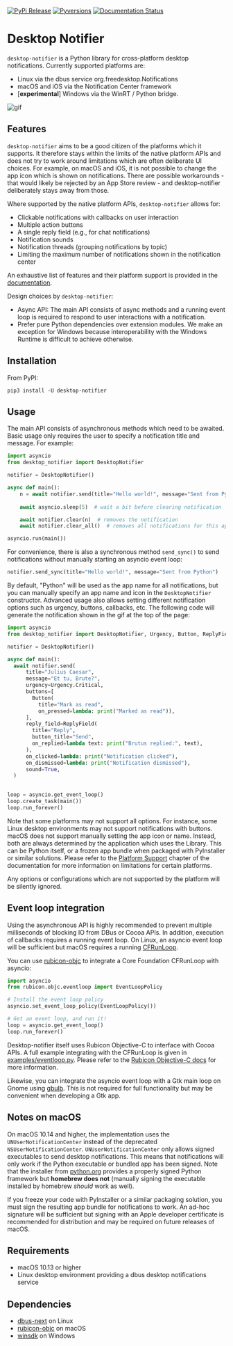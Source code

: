 [![PyPi Release](https://img.shields.io/pypi/v/desktop-notifier.svg)](https://pypi.org/project/desktop-notifier/)
[![Pyversions](https://img.shields.io/pypi/pyversions/desktop-notifier.svg)](https://pypi.org/pypi/desktop-notifier/)
[![Documentation Status](https://readthedocs.org/projects/desktop-notifier/badge/?version=latest)](https://desktop-notifier.readthedocs.io/en/latest/?badge=latest)

# Desktop Notifier

`desktop-notifier`  is a Python library for cross-platform desktop notifications.
Currently supported platforms are:

* Linux via the dbus service org.freedesktop.Notifications
* macOS and iOS via the Notification Center framework
* [**experimental**] Windows via the WinRT / Python bridge.

![gif](screenshots/macOS.gif)

## Features

`desktop-notifier` aims to be a good citizen of the platforms which it supports. It
therefore stays within the limits of the native platform APIs and does not try to work
around limitations which are often deliberate UI choices. For example, on macOS  and
iOS, it is not possible to change the app icon which is shown on notifications. There 
are possible workarounds - that would likely be rejected by an App Store review - and
desktop-notifier deliberately stays away from those.

Where supported by the native platform APIs, `desktop-notifier` allows for:

* Clickable notifications with callbacks on user interaction
* Multiple action buttons
* A single reply field (e.g., for chat notifications)
* Notification sounds
* Notification threads (grouping notifications by topic)
* Limiting the maximum number of notifications shown in the notification center

An exhaustive list of features and their platform support is provided in the
[documentation](https://desktop-notifier.readthedocs.io/en/latest/background/platform_support.html).

Design choices by `desktop-notifier`:

* Async API: The main API consists of async methods and a running event loop
  is required to respond to user interactions with a notification.
* Prefer pure Python dependencies over extension modules. We make an exception for
  Windows because interoperability with the Windows Runtime is difficult to achieve
  otherwise.

## Installation

From PyPI:

```
pip3 install -U desktop-notifier
```

## Usage

The main API consists of asynchronous methods which need to be awaited. Basic usage only
requires the user to specify a notification title and message. For example:

```Python
import asyncio
from desktop_notifier import DesktopNotifier

notifier = DesktopNotifier()

async def main():
    n = await notifier.send(title="Hello world!", message="Sent from Python")
    
    await asyncio.sleep(5)  # wait a bit before clearing notification

    await notifier.clear(n)  # removes the notification
    await notifier.clear_all()  # removes all notifications for this app

asyncio.run(main())
```

For convenience, there is also a synchronous method ``send_sync()`` to send 
notifications without manually starting an asyncio event loop:

```Python
notifier.send_sync(title="Hello world!", message="Sent from Python")
```

By default, "Python" will be used as the app name for all notifications, but you can
manually specify an app name and icon in the ``DesktopNotifier`` constructor. Advanced
usage also allows setting different notification options such as urgency, buttons,
callbacks, etc. The following code will generate the notification shown in the gif at
the top of the page:

```Python
import asyncio
from desktop_notifier import DesktopNotifier, Urgency, Button, ReplyField

notifier = DesktopNotifier()

async def main():
  await notifier.send(
      title="Julius Caesar",
      message="Et tu, Brute?",
      urgency=Urgency.Critical,
      buttons=[
        Button(
          title="Mark as read",
          on_pressed=lambda: print("Marked as read")),
      ],
      reply_field=ReplyField(
        title="Reply",
        button_title="Send",
        on_replied=lambda text: print("Brutus replied:", text),
      ),
      on_clicked=lambda: print("Notification clicked"),
      on_dismissed=lambda: print("Notification dismissed"),
      sound=True,
  )
  

loop = asyncio.get_event_loop()
loop.create_task(main())
loop.run_forever()
```

Note that some platforms may not support all options. For instance, some Linux desktop
environments may not support notifications with buttons. macOS does not support manually
setting the app icon or name. Instead, both are always determined by the application
which uses the Library. This can be Python itself, or a frozen app bundle when packaged
with PyInstaller or similar solutions. Please refer to the
[Platform Support](https://desktop-notifier.readthedocs.io/en/latest/background/platform_support.html)
chapter of the documentation for more information on limitations for certain platforms.

Any options or configurations which are not supported by the platform will be silently
ignored.

## Event loop integration

Using the asynchronous API is highly recommended to prevent multiple milliseconds of
blocking IO from DBus or Cocoa APIs. In addition, execution of callbacks requires a
running event loop. On Linux, an asyncio event loop will be sufficient but macOS
requires a running [CFRunLoop](https://developer.apple.com/documentation/corefoundation/cfrunloop-rht).

You can use [rubicon-objc](https://github.com/beeware/rubicon-objc) to integrate a Core
Foundation CFRunLoop with asyncio:

```Python
import asyncio
from rubicon.objc.eventloop import EventLoopPolicy

# Install the event loop policy
asyncio.set_event_loop_policy(EventLoopPolicy())

# Get an event loop, and run it!
loop = asyncio.get_event_loop()
loop.run_forever()
```

Desktop-notifier itself uses Rubicon Objective-C to interface with Cocoa APIs. A full
example integrating with the CFRunLoop is given in
[examples/eventloop.py](examples/eventloop.py). Please refer to the
[Rubicon Objective-C docs](https://rubicon-objc.readthedocs.io/en/latest/how-to/async.html)
for more information.

Likewise, you can integrate the asyncio event loop with a Gtk main loop on Gnome using
[gbulb](https://pypi.org/project/gbulb). This is not required for full functionality
but may be convenient when developing a Gtk app.

## Notes on macOS

On macOS 10.14 and higher, the implementation uses the `UNUserNotificationCenter`
instead of the deprecated `NSUserNotificationCenter`. `UNUserNotificationCenter`
only allows signed executables to send desktop notifications. This means that
notifications will only work if the Python executable or bundled app has been signed.
Note that the installer from [python.org](https://python.org) provides a properly signed
Python framework but **homebrew does not** (manually signing the executable installed
by homebrew *should* work as well).

If you freeze your code with PyInstaller or a similar packaging solution, you must sign 
the resulting app bundle for notifications to work. An ad-hoc signature will be
sufficient but signing with an Apple developer certificate is recommended for
distribution and may be required on future releases of macOS.

## Requirements

* macOS 10.13 or higher
* Linux desktop environment providing a dbus desktop notifications service

## Dependencies

* [dbus-next](https://github.com/altdesktop/python-dbus-next) on Linux
* [rubicon-objc](https://github.com/beeware/rubicon-objc) on macOS
* [winsdk](https://github.com/pywinrt/python-winsdk) on Windows
